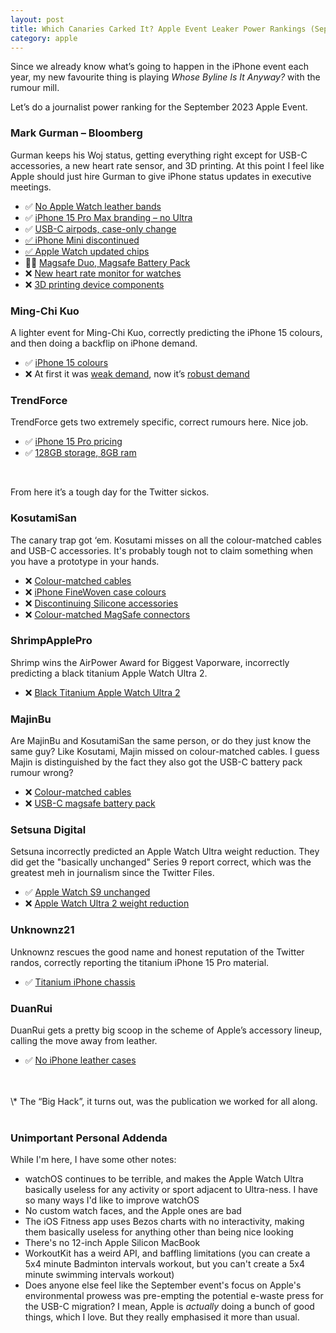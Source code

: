 ```yaml
---
layout: post
title: Which Canaries Carked It? Apple Event Leaker Power Rankings (September 2023)
category: apple
---
```


<div class="apple-event-power-rankings">

Since we already know what’s going to happen in the iPhone event each year, my new favourite thing is playing *Whose Byline Is It Anyway?* with the rumour mill. 

Let’s do a journalist power ranking for the September 2023 Apple Event.

### Mark Gurman – Bloomberg
Gurman keeps his Woj status, getting everything right except for USB-C accessories, a new heart rate sensor, and 3D printing. At this point I feel like Apple should just hire Gurman to give iPhone status updates in executive meetings.

* ✅ [No Apple Watch leather bands](https://twitter.com/markgurman/status/1698896989302501479?s=20)
* ✅ [iPhone 15 Pro Max branding – no Ultra](https://www.macrumors.com/2023/09/08/no-iphone-15-ultra-says-gurman/)
* ✅ [USB-C airpods, case-only change](https://www.macrumors.com/2023/09/03/usb-c-airpods-pro-no-other-hardware-changes/)
* [✅ iPhone Mini discontinued](https://www.macrumors.com/2023/09/10/iphone-mini-might-be-discontinued-this-week/)
* [✅ Apple Watch updated chips](https://www.macrumors.com/2023/05/08/apple-watch-series-9-updated-chip/)
* 🤷‍♂️ [Magsafe Duo, Magsafe Battery Pack](https://www.macrumors.com/2023/09/09/multiple-usb-c-apple-accessories-planned/)
* ❌ [New heart rate monitor for watches](https://www.macrumors.com/2023/09/08/series-9-and-ultra-2-to-feature-sensors-and-more/)
* ❌ [3D printing device components](https://www.macrumors.com/2023/08/30/apple-3d-printing-device-components/)


### Ming-Chi Kuo
A lighter event for Ming-Chi Kuo, correctly predicting the iPhone 15 colours, and then doing a backflip on iPhone demand.

* ✅ [iPhone 15 colours](https://medium.com/@mingchikuo/iphone-15-updates-iphone-15更新-c54881749f0)
* ❌ At first it was [weak demand](https://www.macrumors.com/2023/08/02/iphone-15-lower-demand-prediction/), now it’s [robust demand](https://www.macrumors.com/2023/09/17/kuo-iphone-15-pro-max-robust-demand/)


### TrendForce
TrendForce gets two extremely specific, correct rumours here. Nice job.

* ✅ [iPhone 15 Pro pricing](https://www.macrumors.com/2023/09/07/iphone-15-pro-will-still-start-at-999-trendforce/)
* ✅ [128GB storage, 8GB ram](https://www.macrumors.com/2023/09/07/iphone-15-pro-128gb-storage-8gb-ram-trendforce/)

<br/>

From here it’s a tough day for the Twitter sickos.

### KosutamiSan
The canary trap got ‘em. Kosutami misses on all the colour-matched cables and USB-C accessories. It's probably tough not to claim something when you have a prototype in your hands.

* ❌ [Colour-matched cables](https://twitter.com/KosutamiSan/status/1693554859004617077?s=20)
* ❌ [iPhone FineWoven case colours](https://twitter.com/KosutamiSan/status/1698153140527514029)
* ❌ [Discontinuing Silicone accessories](https://www.macrumors.com/2023/09/10/apple-planning-to-discontinue-silicone-accessories/)
* ❌ [Colour-matched MagSafe connectors](https://twitter.com/kosutamisan/status/1663497992559820800?s=61&t=pNmwlEfvFEhKVJ6jAlckDQ)

### ShrimpApplePro
Shrimp wins the AirPower Award for Biggest Vaporware, incorrectly predicting a black titanium Apple Watch Ultra 2.

* ❌ [Black Titanium Apple Watch Ultra 2](https://twitter.com/VNchocoTaco/status/1686388137633918976)

### MajinBu
Are MajinBu and KosutamiSan the same person, or do they just know the same guy? Like Kosutami, Majin missed on colour-matched cables. I guess Majin is distinguished by the fact they also got the USB-C battery pack rumour wrong?

* ❌ [Colour-matched cables](https://twitter.com/MajinBuOfficial/status/1692959662901989695?s=20)
* ❌ [USB-C magsafe battery pack](https://twitter.com/MajinBuOfficial/status/1700859263034298647)

### Setsuna Digital
Setsuna incorrectly predicted an Apple Watch Ultra weight reduction. They did get the "basically unchanged" Series 9 report correct, which was the greatest meh in journalism since the Twitter Files.

* ✅ [Apple Watch S9 unchanged](https://www.macrumors.com/2023/08/04/apple-watch-series-9-basically-unchanged/)
* ❌ [Apple Watch Ultra 2 weight reduction](https://www.macrumors.com/2023/07/24/apple-planning-to-reduce-apple-watch-ultra-weight/)


### Unknownz21
Unknownz rescues the good name and honest reputation of the Twitter randos, correctly reporting the titanium iPhone 15 Pro material.

* ✅ [Titanium iPhone chassis](https://twitter.com/URedditor/status/1635838525185695744)

### DuanRui
DuanRui gets a pretty big scoop in the scheme of Apple’s accessory lineup, calling the move away from leather.

* ✅ [No iPhone leather cases](https://twitter.com/duanrui1205/status/1692079099748212917)

<br />
<br />
\* The “Big Hack”, it turns out, was the publication we worked for all along.

<br />
<br />

### Unimportant Personal Addenda

While I'm here, I have some other notes:
* watchOS continues to be terrible, and makes the Apple Watch Ultra basically useless for any activity or sport adjacent to Ultra-ness. I have so many ways I'd like to improve watchOS
* No custom watch faces, and the Apple ones are bad
* The iOS Fitness app uses Bezos charts with no interactivity, making them basically useless for anything other than being nice looking
* There's no 12-inch Apple Silicon MacBook
* WorkoutKit has a weird API, and baffling limitations (you can create a 5x4 minute Badminton intervals workout, but you can't create a 5x4 minute swimming intervals workout)
* Does anyone else feel like the September event's focus on Apple's environmental prowess was pre-empting the potential e-waste press for the USB-C migration? I mean, Apple is *actually* doing a bunch of good things, which I love. But they really emphasised it more than usual.

</div>